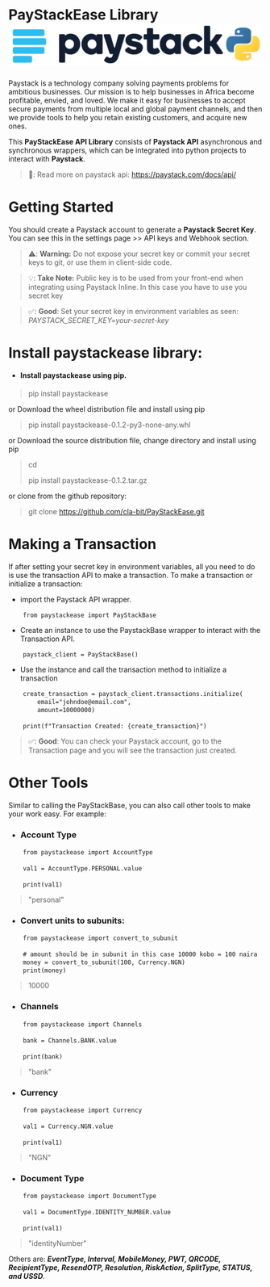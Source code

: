 # PayStackEase Library  ![paystackease](./api_docs/images/paystackease.png)

Paystack is a technology company solving payments problems for ambitious businesses. Our mission is to help businesses in Africa become profitable, envied, and loved. We make it easy for businesses to accept secure payments from multiple local and global payment channels, and then we provide tools to help you retain existing customers, and acquire new ones.

This **PayStackEase API Library** consists of **Paystack API** asynchronous and synchronous wrappers, which can be integrated into python projects to interact with **Paystack**.

> 📝: Read more on paystack api: https://paystack.com/docs/api/


Getting Started
================================================================

You should create a Paystack account to generate a **Paystack Secret Key**. You can see this in the settings page >> API keys and Webhook section.

> ⚠️: **Warning:** Do not expose your secret key or commit your secret keys to git, or use them in client-side code.

> 💡: **Take Note:**  Public key is to be used from your front-end when integrating using Paystack Inline. In this case you have to use you secret key

> ✅: **Good**: Set your secret key in environment variables as seen: *PAYSTACK_SECRET_KEY=your-secret-key*

# Install paystackease library:
* #### Install paystackease using pip.
> pip install paystackease

or Download the wheel distribution file and install using pip
>  pip install paystackease-0.1.2-py3-none-any.whl 

or Download the source distribution file, change directory and install using pip
> cd 
> 
> pip install paystackease-0.1.2.tar.gz 

or clone from the github repository:
> git clone https://github.com/cla-bit/PayStackEase.git

# Making a Transaction

If after setting your secret key in environment variables, all you need to do is use the transaction API to make a transaction. 
To make a transaction or initialize a transaction:

* import the Paystack API wrapper.

```apacheconf
    from paystackease import PayStackBase
```

* Create an instance to use the PaystackBase wrapper to interact with the Transaction API.

```apacheconf
    paystack_client = PayStackBase()
```

* Use the instance and call the transaction method to initialize a transaction

```apacheconf
    create_transaction = paystack_client.transactions.initialize(
        email="johndoe@email.com",
        amount=10000000)
    
    print(f"Transaction Created: {create_transaction}")
```

> ✅: **Good**: You can check your Paystack account, go to the Transaction page and you will see the transaction just created.


# Other Tools
Similar to calling the PayStackBase, you can also call other tools to make your work easy. For example:

* ### Account Type
```apacheconf
    from paystackease import AccountType
    
    val1 = AccountType.PERSONAL.value
    
    print(val1)
```
> "personal"

* ### Convert units to subunits:
```apacheconf
    from paystackease import convert_to_subunit
    
    # amount should be in subunit in this case 10000 kobo = 100 naira
    money = convert_to_subunit(100, Currency.NGN)
    print(money)
```
> 10000

* ### Channels
```apacheconf
    from paystackease import Channels
    
    bank = Channels.BANK.value
    
    print(bank)
```
> "bank"

* ### Currency
```apacheconf
    from paystackease import Currency
    
    val1 = Currency.NGN.value
    
    print(val1)
```
> "NGN"

* ### Document Type
```apacheconf
    from paystackease import DocumentType
    
    val1 = DocumentType.IDENTITY_NUMBER.value
    
    print(val1)
```
> "identityNumber"

Others are: ***EventType, Interval, MobileMoney, PWT, QRCODE, RecipientType, ResendOTP, Resolution, RiskAction, SplitType, STATUS, and USSD***.
